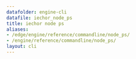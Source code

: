 ```yaml
---
datafolder: engine-cli
datafile: iechor_node_ps
title: iechor node ps
aliases:
- /edge/engine/reference/commandline/node_ps/
- /engine/reference/commandline/node_ps/
layout: cli
---
```


<!--
This page is automatically generated from iEchor's source code. If you want to
suggest a change to the text that appears here, open a ticket or pull request
in the source repository on GitHub:

https://github.com/iechor/cli
-->
